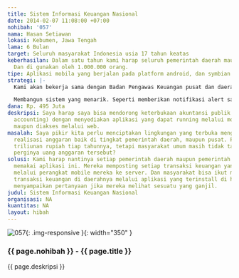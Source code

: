 ```yaml
---
title: Sistem Informasi Keuangan Nasional
date: 2014-02-07 11:08:00 +07:00
nohibah: '057'
nama: Hasan Setiawan
lokasi: Kebumen, Jawa Tengah
lama: 6 Bulan
target: Seluruh masyarakat Indonesia usia 17 tahun keatas
keberhasilan: Dalam satu tahun kami harap seluruh pemerintah daerah maupun pusat.
  Dan di gunakan oleh 1.000.000 orang.
tipe: Aplikasi mobila yang berjalan pada platform android, dan symbian
strategi: |-
  Kami akan bekerja sama dengan Badan Pengawas Keuangan pusat dan daerah. Serta menggiring masyarakat untuk memakai konten ini melalui pemberitahuan di media sosial.

  Membangun sistem yang menarik. Seperti memberikan notifikasi alert saat terdapat posting transaksi terbaru, yang tentunya tidak mengurangi kenyaman pengguna.
dana: Rp. 495 Juta
deskripsi: Saya harap saya bisa mendorong keterbukaan akuntansi publik (government
  accounting) dengan menyediakan aplikasi yang dapat running melalui mobile device,
  maupun diakses melalui web.
masalah: Saya pikir kita perlu menciptakan lingkungan yang terbuka mengenai laporan
  realisasi anggaran baik di tingkat pemerintah daerah, maupun pusat. Pemerintah mengucurkan
  triliunan rupiah tiap tahunnya, tetapi masyarakat umum masih tidak tahu kemana saja
  perginya uang anggaran tersebut?
solusi: Kami harap nantinya setiap pemerintah daerah maupun pemerintah pusat bersedia
  memakai aplikasi ini. Mereka memposting setiap transaksi keuangan yang mereka lakukan
  melalui perangkat mobile mereka ke server. Dan masyarakat bisa ikut memantau proses
  transaksi keuangan di daerahnya melalui aplikasi yang terinstall di hp mereka, dan
  menyampaikan pertanyaan jika mereka melihat sesuatu yang ganjil.
judul: Sistem Informasi Keuangan Nasional
organisasi: NA
kuantitas: NA
layout: hibah
---
```


![057](/static/img/hibahcms/057.png){: .img-responsive }{: width="350" }

### {{ page.nohibah }} - {{ page.title }}

{{ page.deskripsi }}
